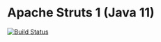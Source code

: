 # Apache Struts 1 (Java 11)

[![Build Status](https://cloud.drone.io/api/badges/StefanHeimberg/struts1/status.svg)](https://cloud.drone.io/StefanHeimberg/struts1)

